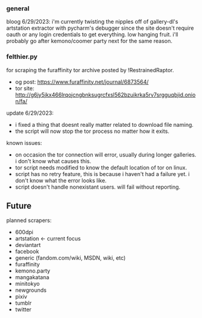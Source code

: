 ### general

bloog 6/29/2023:
i'm currently twisting the nipples off of gallery-dl's artstation extractor with pycharm's debugger since the site doesn't require oauth or any login credentials to get everything. low hanging fruit. i'll probably go after kemono/coomer party next for the same reason.

### felthier.py
for scraping the furaffinity tor archive posted by !RestrainedRaptor.

- og post: https://www.furaffinity.net/journal/6873564/
- tor site: http://g6jy5jkx466lrqojcngbnksugrcfxsl562bzuikrka5rv7srgguqbjid.onion/fa/

update 6/29/2023:
- i fixed a thing that doesnt really matter related to download file naming.
- the script will now stop the tor process no matter how it exits.

known issues:
- on occasion the tor connection will error, usually during longer galleries. i don't know what causes this.
- tor script needs modified to know the default location of tor on linux.
- script has no retry feature, this is because i haven't had a failure yet. i don't know what the error looks like.
- script doesn't handle nonexistant users. will fail without reporting.

## Future
planned scrapers:
- 600dpi
- artstation <- current focus
- deviantart
- facebook
- generic (fandom.com/wiki, MSDN, wiki, etc)
- furaffinity
- kemono.party
- mangakatana
- minitokyo
- newgrounds
- pixiv
- tumblr
- twitter
